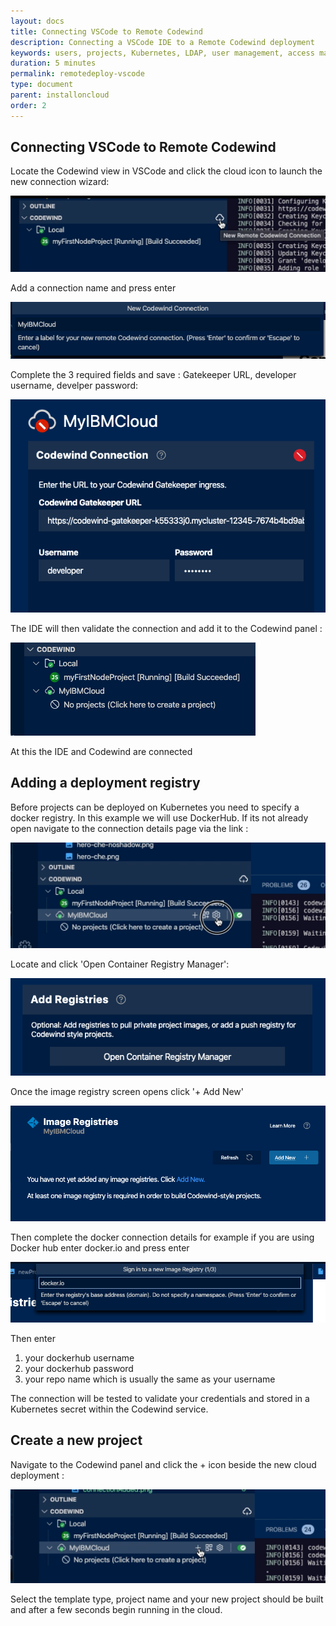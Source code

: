 ```yaml
---
layout: docs
title: Connecting VSCode to Remote Codewind
description: Connecting a VSCode IDE to a Remote Codewind deployment
keywords: users, projects, Kubernetes, LDAP, user management, access management, login, deployment, pod, security, securing cloud connection, remote deployment of Codewind
duration: 5 minutes
permalink: remotedeploy-vscode
type: document
parent: installoncloud
order: 2
---
```


## Connecting VSCode to Remote Codewind

Locate the Codewind view in VSCode and click the cloud icon to launch the new connection wizard:

![](../images/remotevs/newConnection.png)

Add a connection name and press enter

![](../images/remotevs/connectionName.png)

Complete the 3 required fields and save : Gatekeeper URL,  developer username, develper password:

![](../images/remotevs/connectionCreds.png) 

The IDE will then validate the connection and add it to the Codewind panel :

![](../images/remotevs/connectionAdded.png) 

At this the IDE and Codewind are connected

## Adding a deployment registry

Before projects can be deployed on Kubernetes you need to specify a docker registry. In this example we will use DockerHub.  If its not already open navigate to the connection details page via the link :

![](../images/remotevs/connectionSettings.png)

Locate and click 'Open Container Registry Manager':

![](../images/remotevs/registryManager.png)

Once the image registry screen opens click '+ Add New'

![](../images/remotevs/ImageRegistries.png)

Then complete the docker connection details for example if you are using Docker hub enter docker.io and press enter

![](../images/remotevs/newReg1.png)

Then enter

1. your dockerhub username
2. your dockerhub password
3. your repo name which is usually the same as your username

The connection will be tested to validate your credentials and stored in a Kubernetes secret within the Codewind service.

## Create a new project

Navigate to the Codewind panel and click the + icon beside the new cloud deployment :

![](../images/remotevs/newProject.png)

Select the template type, project name and your new project should be built and after a few seconds begin running in the cloud.


